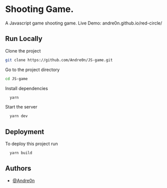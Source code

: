 # Shooting Game.

A Javascript game shooting game. 
Live Demo: andre0n.github.io/red-circle/

## Run Locally

Clone the project

```bash
git clone https://github.com/Andre0n/JS-game.git
```

Go to the project directory

```bash
cd JS-game
```

Install dependencies

```bash
  yarn
```

Start the server

```bash
  yarn dev
```

## Deployment

To deploy this project run

```bash
  yarn build
```

## Authors

- [@Andre0n](https://www.github.com/Andre0n)
